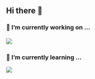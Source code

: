 ## Hi there 👋

### 🔭 I’m currently working on ...
  #### <img src="https://img.shields.io/badge/Java-007396?style=flat-square&logo=Java&logoColor=white"/>&nbsp;


### 🌱 I’m currently learning ...
<img src="https://img.shields.io/badge/Python-3766AB?style=flat-square&logo=Python&logoColor=white"/>&nbsp;
<!--
**B612Asteroid/B612Asteroid** is a ✨ _special_ ✨ repository because its `README.md` (this file) appears on your GitHub profile.

Here are some ideas to get you started:


- 🌱 I’m currently learning ...
- 👯 I’m looking to collaborate on ...
- 🤔 I’m looking for help with ...
- 💬 Ask me about ...
- 📫 How to reach me: ...
- 😄 Pronouns: ...
- ⚡ Fun fact: ...
-->
